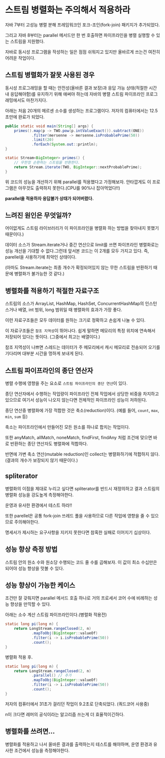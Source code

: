 # 스트림 병렬화는 주의해서 적용하라

자바 7부터 고성능 병렬 분해 프레임워크인 포크-조인(fork-join) 패키지가 추가되었다.

그리고 자바 8부터는 parallel 메서드만 한 번 호출하면 파이프라인을 병렬 실행할 수 있는 스트림을 지원했다. 

자바로 동시성 프로그램을 작성하는 일은 점점 쉬워지고 있지만 올바르게 쓰는건 여전히 어려운 작업이다.

## 스트림 병렬화가 잘못 사용된 경우

동시성 프로그래밍을 할 때는 안전성(올바른 결과 보장)과 응답 가능 상태(적절한 시간내 응답해야함)를 유지하기 위해 애써야 하는데 
자바의 병렬 스트림 파이프라인 프로그래밍에서도 마찬가지다.

아래는 처음 20개의 메르센 소수를 생성하는 프로그램이다. 저자의 컴퓨터에서는 12.5초만에 완료가 되었다.    

```java
public static void main(String[] args) {
    primes().map(p -> TWO.pow(p.intValueExact()).subtract(ONE))
            .filter(mersenne -> mersenne.isProbablePrime(50))
            .limit(20)
            .forEach(System.out::println);
}

static Stream<BigInteger> primes() {
    // 무한정 순환하는 스트림을 반환한다.
    return Stream.iterate(TWO, BigInteger::nextProbablePrime);
}
```

위 코드의 성능을 개선하기 위해 parallel를 적용했다고 가정해보자. 안타깝게도 이 프로그램은 아무것도 출력하지 못한다.(CPU를 90%나 잡아먹었다!!)

**parallel을 적용하자 응답불가 상태가 되어버렸다.**

## 느려진 원인은 무엇일까?

어이없게도 스트림 라이브러리가 이 파이프라인을 병렬화 하는 방법을 찾아내지 못했기 때문이다.)


데이터 소스가 Stream.iterate거나 중간 연산으로 limit를 쓰면 파이프라인 병렬화로는 성능 개선을 기대할 수 없다.그런데 앞서본 코드는 이 2개를 모두 가지고 있다. 즉, parellel을 사용하기에 최악인 상태이다.

(아마도 Stream.iterate는 최종 개수가 확정되어있지 않는 무한 스트림을 반환하기 때문에 병렬화가 불가능한 것 같다.)


## 병렬화를 적용하기 적절한 자료구조

스트림의 소스가 ArrayList, HashMap, HashSet, ConcurrentHashMap의 인스턴스거나 배열, int 범위, long 범위일 때 병렬화의 효과가 가장 좋다.

이런 자료구조들은 모두 데이터를 원하는 크기로 정확하고 손쉽게 나눌 수 있다.

이 자료구조들은 `참조 지역성`이 뛰어나다. 쉽게 말하면 메모리의 특정 위치에 연속해서 저장되어 있다는 뜻이다.
(그중에서 최고는 배열이다.)

참조 지역성이 나쁘면 스레드는 데이터가 주 메모리에서 캐시 메모리로 전송되어 오기를 기다리며 대부분 시간을 멍하게 보내게 된다.

## 스트림 파이프라인의 종단 연산자

병렬 수행에 영향을 주는 요소로 `스트림 파이프라인의 종단 연산`이 있다.

종단 연산자에서 수행하는 작업량이 파이프라인 전체 작업에서 상당한 비중을 차지하고 있으므로 여기서 성능이 나오지 않는다면 전체적인 파이프라인 성능이 저하된다.

종단 연산중 병렬화에 가장 적합한 것은 축소(reduction)이다. (예를 들어, `count`, `max`, `min`, `sum` 등)

축소는 파이프라인에서 만들어진 모든 원소를 하나로 합치는 작업이다.

또한 anyMatch, allMatch, noneMatch, findFirst, findAny 처럼 조건에 맞으면 바로 반환하는 종단 연산자도 병렬화에 적합하다.

반면에 가변 축소 연산(mutable reduction)인 collect는 병렬화하기에 적합하지 않다. (결과의 개수가 보장되지 않기 때문이다.)

## spliterator

병렬화의 이점을 제대로 누리고 싶다면 spliterator를 반드시 재정의하고 결과 스트림의 병렬화 성능을 강도높게 측정해야한다.

운영과 유사한 환경에서 테스트 하라!!

또한 parellel은 공통 fork-join 쓰레드 풀을 사용하므로 다른 작업에 영향을 줄 수 있으므로 주의해야한다.

명세서가 제시하는 요구사항을 지키지 못한다면 참혹한 실패로 이어지기 십상이다.

## 성능 향상 측정 방법

스트림 안의 원소 수와 원소당 수행되는 코드 줄 수를 곱해보자. 이 값이 최소 수십만은 되어야 성능 향상을 맛볼 수 있다.

## 성능 향상이 가능한 케이스

조건만 잘 갖춰지면 parallel 메서드 호출 하나로 거의 프로세서 코어 수에 비례하는 성능 향상을 만끽할 수 있다.

아래는 소수 계산 스트림 파이프라인이다.(병렬화 적용전)

```java
static long pi(long n) {
    return LongStream.rangeClosed(2, n)
            .mapToObj(BigInteger::valueOf)
            .filter(i -> i.isProbablePrime(50))
            .count();
}
```

병렬화 적용 후.
```java
static long pi(long n) {
    return LongStream.rangeClosed(2, n)
            .parallel() // 추가
            .mapToObj(BigInteger::valueOf)
            .filter(i -> i.isProbablePrime(50))
            .count();
}
```

저자의 컴퓨터에서 31초가 걸리던 작업이 9.2초로 단축되었다. (쿼드코어 사용중)

n이 크다면 레머의 공식이라는 알고리즘 쓰는게 더 효율적이긴하다.

## 병렬화를 쓰려면...

병렬화를 적용하고 나서 올바른 결과를 출력하는지 테스트를 해야하며, 운영 환경과 유사한 조건에서 성능을 측정해야한다.




